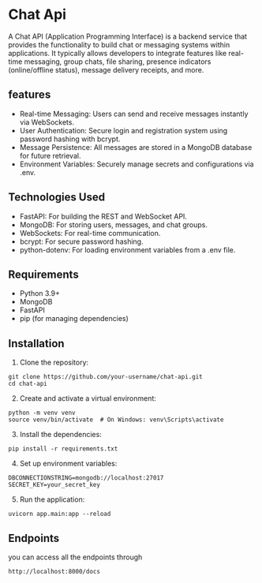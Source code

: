 
# Chat Api

A Chat API (Application Programming Interface) is a backend service that provides the functionality to build chat or messaging systems within applications. It typically allows developers to integrate features like real-time messaging, group chats, file sharing, presence indicators (online/offline status), message delivery receipts, and more.



## features


* Real-time Messaging: Users can send and receive messages instantly via WebSockets.
* User Authentication: Secure login and registration system using password hashing with bcrypt.
* Message Persistence: All messages are stored in a MongoDB database for future retrieval.
* Environment Variables: Securely manage secrets and configurations via .env.
## Technologies Used

* FastAPI: For building the REST and WebSocket API.
* MongoDB: For storing users, messages, and chat groups.
* WebSockets: For real-time communication.
* bcrypt: For secure password hashing.
* python-dotenv: For loading environment variables from a .env file.
## Requirements

* Python 3.9+
* MongoDB
* FastAPI
* pip (for managing dependencies)
## Installation

1. Clone the repository:
```console
git clone https://github.com/your-username/chat-api.git
cd chat-api
```
2. Create and activate a virtual environment:
```console
python -m venv venv
source venv/bin/activate  # On Windows: venv\Scripts\activate
```
3. Install the dependencies:
```console
pip install -r requirements.txt

```
4. Set up environment variables:
```console
DBCONNECTIONSTRING=mongodb://localhost:27017
SECRET_KEY=your_secret_key
```
5. Run the application:
```console
uvicorn app.main:app --reload
```
## Endpoints

you can access all the endpoints through 
```console 
http://localhost:8000/docs
```